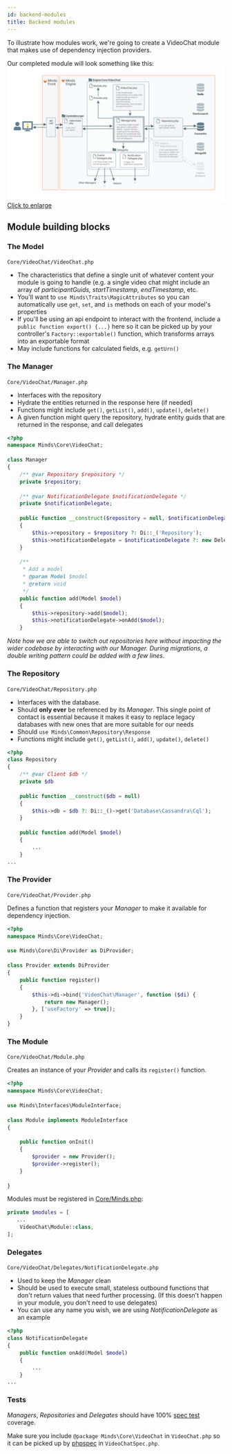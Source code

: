 ```yaml
---
id: backend-modules
title: Backend modules
---
```


To illustrate how modules work, we're going to create a VideoChat module that makes use of dependency injection providers.

Our completed module will look something like this:
![Module diagram](assets/engine-module-diagram.png 'Diagram of an example VideoChat module')
[Click to enlarge](assets/engine-module-diagram.png)

## Module building blocks

### The Model

`Core/VideoChat/VideoChat.php`

- The characteristics that define a single unit of whatever content your module is going to handle (e.g. a single video chat might include an array of _participantGuids, startTimestamp, endTimestamp_, etc.
- You'll want to `use Minds\Traits\MagicAttributes` so you can automatically use `get`, `set`, and `is` methods on each of your model's properties
- If you'll be using an api endpoint to interact with the frontend, include a `public function export() {...}` here so it can be picked up by your controller's `Factory::exportable()` function, which transforms arrays into an exportable format
- May include functions for calculated fields, e.g. `getUrn()`

### The Manager

`Core/VideoChat/Manager.php`

- Interfaces with the repository
- Hydrate the entities returned in the response here (if needed)
- Functions might include `get()`, `getList()`, `add()`, `update()`, `delete()`
- A given function might query the repository, hydrate entity guids that are returned in the response, and call delegates

```php
<?php
namespace Minds\Core\VideoChat;

class Manager
{
    /** @var Repository $repository */
    private $repository;

    /** @var NotificationDelegate $notificationDelegate */
    private $notificationDelegate;

    public function __construct($repository = null, $notificationDelegate = null)
    {
        $this->repository = $repository ?: Di::_('Repository');
        $this->notificationDelegate = $notificationDelegate ?: new Delegates/NotificationDelegate;
    }

    /**
     * Add a model
     * @param Model $model
     * @return void
     */
    public function add(Model $model)
    {
        $this->repository->add($model);
        $this->notificationDelegate->onAdd($model);
    }
```

_Note how we are able to switch out repositories here without impacting the wider codebase by interacting with our Manager. During migrations, a double writing pattern could be added with a few lines._

### The Repository

`Core/VideoChat/Repository.php`

- Interfaces with the database.
- Should **only ever** be referenced by its _Manager_. This single point of contact is essential because it makes it easy to replace legacy databases with new ones that are more suitable for our needs
- Should `use Minds\Common\Repository\Response`
- Functions might include `get()`, `getList()`, `add()`, `update()`, `delete()`

```php
<?php
class Repository
{
    /** @var Client $db */
    private $db

    public function __construct($db = null)
    {
        $this->db = $db ?: Di::_()->get('Database\Cassandra\Cql');
    }

    public function add(Model $model)
    {
        ...
    }
...
```

### The Provider

`Core/VideoChat/Provider.php`

Defines a function that registers your _Manager_ to make it available for dependency injection.

```php
<?php
namespace Minds\Core\VideoChat;

use Minds\Core\Di\Provider as DiProvider;

class Provider extends DiProvider
{
    public function register()
    {
        $this->di->bind('VideoChat\Manager', function ($di) {
            return new Manager();
        }, ['useFactory' => true]);
    }
}
```

### The Module

`Core/VideoChat/Module.php`

Creates an instance of your _Provider_ and calls its `register()` function.

```php
<?php
namespace Minds\Core\VideoChat;

use Minds\Interfaces\ModuleInterface;

class Module implements ModuleInterface
{

    public function onInit()
    {
        $provider = new Provider();
        $provider->register();
    }

}
```

Modules must be registered in [Core/Minds.php](https://gitlab.com/minds/engine/blob/master/Core/Minds.php):

```php
private $modules = [
   ...
    VideoChat\Module::class,
];
```

### Delegates

`Core/VideoChat/Delegates/NotificationDelegate.php`

- Used to keep the _Manager_ clean
- Should be used to execute small, stateless outbound functions that don't return values that need further processing. (If this doesn't happen in your module, you don't need to use delegates)
- You can use any name you wish, we are using _NotificationDelegate_ as an example

```php
<?php
class NotificationDelegate
{
    public function onAdd(Model $model)
    {
        ...
    }
...
```

### Tests

_Managers_, _Repositories_ and _Delegates_ should have 100% [spec test](./backend-tests) coverage.

Make sure you include `@package Minds\Core\VideoChat` in `VideoChat.php` so it can be picked up by [phpspec](https://www.phpspec.net/en/stable/) in `VideoChatSpec.php`.
